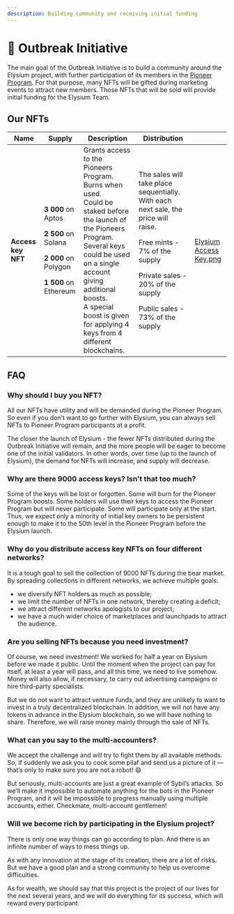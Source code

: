 ```yaml
---
description: Building community and receiving initial funding
---
```


# 📢 Outbreak Initiative

The main goal of the Outbreak Initiative is to build a community around the Elysium project, with further participation of its members in the [Pioneer Program](pioneers-program.md). For that purpose, many NFTs will be gifted during marketing events to attract new members. Those NFTs that will be sold will provide initial funding for the Elysium Team.

## Our NFTs

<table data-card-size="large" data-view="cards"><thead><tr><th>Name</th><th>Supply</th><th>Description</th><th>Distribution</th><th data-hidden data-card-cover data-type="files"></th></tr></thead><tbody><tr><td><strong>Access key NFT</strong></td><td><p><strong>3 000</strong> on Aptos </p><p><strong>2 500</strong> on Solana</p><p><strong>2 000</strong> on Polygon</p><p><strong>1 500</strong> on Ethereum</p></td><td>Grants access to the Pioneers Program.<br>Burns when used.<br>Could be staked before the launch of the Pioneers Program.<br>Several keys could be used on a single account giving additional boosts.<br>A special boost is given for applying 4 keys from 4 different blockchains.</td><td><p>The sales will take place sequentially. With each next sale, the price will raise.</p><p>Free mints - 7% of the supply</p><p>Private sales - 20% of the supply</p><p>Public sales - 73% of the supply</p></td><td><a href="../.gitbook/assets/Elysium Access Key.png">Elysium Access Key.png</a></td></tr></tbody></table>

## FAQ

### Why should I buy you NFT?

All our NFTs have utility and will be demanded during the Pioneer Program. So even if you don't want to go further with Elysium, you can always sell NFTs to Pioneer Program participants at a profit.

The closer the launch of Elysium - the fewer NFTs distributed during the Outbreak Initiative will remain, and the more people will be eager to become one of the initial validators. In other words, over time (up to the launch of Elysium), the demand for NFTs will increase, and supply will decrease.

### Why are there 9000 access keys? Isn't that too much? <a href="#2768" id="2768"></a>

Some of the keys will be lost or forgotten. Some will burn for the Pioneer Program boosts. Some holders will use their keys to access the Pioneer Program but will never participate. Some will participate only at the start. Thus, we expect only a minority of initial key owners to be persistent enough to make it to the 50th level in the Pioneer Program before the Elysium launch.

### Why do you distribute access key NFTs on four different networks? <a href="#75c1" id="75c1"></a>

It is a tough goal to sell the collection of 9000 NFTs during the bear market. By spreading collections in different networks, we achieve multiple goals:

* we diversify NFT holders as much as possible;
* we limit the number of NFTs in one network, thereby creating a deficit;
* we attract different networks apologists to our project;
* we have a much wider choice of marketplaces and launchpads to attract the audience.

### Are you selling NFTs because you need investment? <a href="#c2f5" id="c2f5"></a>

Of course, we need investment! We worked for half a year on Elysium before we made it public. Until the moment when the project can pay for itself, at least a year will pass, and all this time, we need to live somehow. Money will also allow, if necessary, to carry out advertising campaigns or hire third-party specialists.

But we do not want to attract venture funds, and they are unlikely to want to invest in a truly decentralized blockchain. In addition, we will not have any tokens in advance in the Elysium blockchain, so we will have nothing to share. Therefore, we will raise money mainly through the sale of NFTs.

### What can you say to the multi-accounters? <a href="#2567" id="2567"></a>

We accept the challenge and will try to fight them by all available methods. So, if suddenly we ask you to cook some pilaf and send us a picture of it — that’s only to make sure you are not a robot! :smile:

But seriously, multi-accounts are just a great example of Sybil’s attacks. So we’ll make it impossible to automate anything for the bots in the Pioneer Program, and it will be impossible to progress manually using multiple accounts, either. Checkmate, multi-account gentlemen!

### Will we become rich by participating in the Elysium project? <a href="#2f10" id="2f10"></a>

There is only one way things can go according to plan. And there is an infinite number of ways to mess things up.

As with any innovation at the stage of its creation, there are a lot of risks. But we have a good plan and a strong community to help us overcome difficulties.

As for wealth, we should say that this project is the project of our lives for the next several years, and we will do everything for its success, which will reward every participant.
